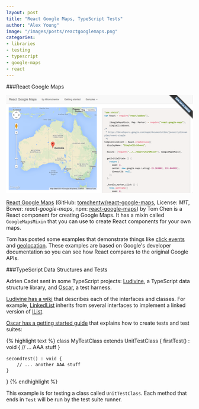```yaml
---
layout: post
title: "React Google Maps, TypeScript Tests"
author: "Alex Young"
image: "/images/posts/reactgooglemaps.png"
categories:
- libraries
- testing
- typescript
- google-maps
- react
---
```


###React Google Maps

![React Google Maps](/images/posts/reactgooglemaps.png)

[React Google Maps](http://tomchentw.github.io/react-google-maps/) (GitHub: [tomchentw/react-google-maps](https://github.com/tomchentw/react-google-maps), License: _MIT_, Bower: _react-google-maps_, npm: [react-google-maps](https://www.npmjs.org/package/react-google-maps)) by Tom Chen is a React component for creating Google Maps.  It has a mixin called `GoogleMapsMixin` that you can use to create React components for your own maps.

Tom has posted some examples that demonstrate things like [click events](http://tomchentw.github.io/react-google-maps/#events/simple-click-event) and [geolocation](http://tomchentw.github.io/react-google-maps/#basics/geolocation).  These examples are based on Google's developer documentation so you can see how React compares to the original Google APIs.

###TypeScript Data Structures and Tests

Adrien Cadet sent in some TypeScript projects: [Ludivine](http://ludivine.adriencadet.com/), a TypeScript data structure library, and [Oscar](http://oscar.adriencadet.com/), a test harness.

[Ludivine has a wiki](https://github.com/acadet/ludivine/wiki) that describes each of the interfaces and classes.  For example, [LinkedList](https://github.com/acadet/ludivine/wiki/LinkedList) inherits from several interfaces to implement a linked version of [IList](https://github.com/acadet/ludivine/wiki/IList).

[Oscar has a getting started guide](https://github.com/acadet/oscar/wiki/Get-started) that explains how to create tests and test suites:

{% highlight text %}
class MyTestClass extends UnitTestClass {
    firstTest() : void {
        // ... AAA stuff
    }

    secondTest() : void {
        // ... another AAA stuff
    }
}
{% endhighlight %}

This example is for testing a class called `UnitTestClass`.  Each method that ends in `Test` will be run by the test suite runner.
